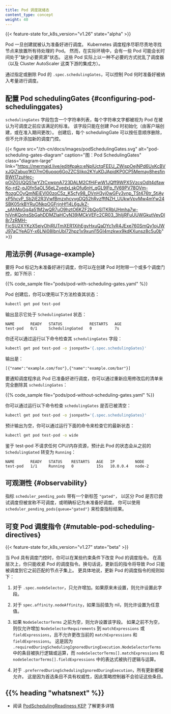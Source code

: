 ```yaml
---
title: Pod 调度就绪态
content_type: concept
weight: 40
---
```

<!--
title: Pod Scheduling Readiness
content_type: concept
weight: 40
-->

<!-- overview -->

{{< feature-state for_k8s_version="v1.26" state="alpha" >}}

<!--
Pods were considered ready for scheduling once created. Kubernetes scheduler
does its due diligence to find nodes to place all pending Pods. However, in a 
real-world case, some Pods may stay in a "miss-essential-resources" state for a long period.
These Pods actually churn the scheduler (and downstream integrators like Cluster AutoScaler)
in an unnecessary manner.

By specifying/removing a Pod's `.spec.schedulingGates`, you can control when a Pod is ready
to be considered for scheduling.
-->
Pod 一旦创建就被认为准备好进行调度。
Kubernetes 调度程序尽职尽责地寻找节点来放置所有待处理的 Pod。
然而，在实际环境中，会有一些 Pod 可能会长时间处于"缺少必要资源"状态。
这些 Pod 实际上以一种不必要的方式扰乱了调度器（以及 Cluster AutoScaler 这类下游的集成方）。

通过指定或删除 Pod 的 `.spec.schedulingGates`，可以控制 Pod 何时准备好被纳入考量进行调度。

<!-- body -->

<!--
## Configuring Pod schedulingGates

The `schedulingGates` field contains a list of strings, and each string literal is perceived as a
criteria that Pod should be satisfied before considered schedulable. This field can be initialized
only when a Pod is created (either by the client, or mutated during admission). After creation,
each schedulingGate can be removed in arbitrary order, but addition of a new scheduling gate is disallowed.
-->
## 配置 Pod schedulingGates  {#configuring-pod-schedulinggates}

`schedulingGates` 字段包含一个字符串列表，每个字符串文字都被视为 Pod 在被认为可调度之前应该满足的标准。
该字段只能在创建 Pod 时初始化（由客户端创建，或在准入期间更改）。
创建后，每个 schedulingGate 可以按任意顺序删除，但不允许添加新的调度门控。

{{< figure src="/zh-cn/docs/images/podSchedulingGates.svg" alt="pod-scheduling-gates-diagram" caption="<!--Figure. Pod SchedulingGates-->图：Pod SchedulingGates" class="diagram-large" link="https://mermaid.live/edit#pako:eNplUctqFEEU_ZWispOejNPd6UxKcBVxJQjZabuo1KO7mO6upqo6GoZZCSIikp2KYuKDJApidKP0CP5Memay8hesfinBWt17zuHec-pOIZGUQQS1wYZtCxwpnA723DALM2CfHiFwW1JQff9WPX5VzcsOdlt4dfawKo-rd2-qJ0fn5aOL56eLZyedxLskOfu6nH_qGL9lFp_fV69PV78OVm-ftozgCOyQmNEiEVl00zoC5z_K5cfy98_DVnH3yj0wGFy3vnp_TSt476tr_5tjAyxP5hcvP_Sb2jE2R3VwfBmzxhcvvgDQ52hRvzfftNZH_UUkwVpvMw4mYw24SBK05rkBYRuONkpOGFrjnHf14L6gJkZ-_sAhMpGq4a51M2wQR7uO9hztO6KZF2bQgSlTKRbUHmha7w-hiVnKQohsSbGahDDMZlaHCyN39jMCkVEFc2CR03_3hIjjRFuUUWGkutVevDl8r7zRMH-FicSU2XYKzX5eiyOhjRUTmXER1XihEgvHxuQaDYc1vR4JExe760SmQy1ojJWJ97aCYeAGY-x6LNj08IbnUbI72hpz1x9xunl15GI4mzkwx9kdKXunsz8c5u0b" >}}

<!--
## Usage example

To mark a Pod not-ready for scheduling, you can create it with one or more scheduling gates like this:
-->
## 用法示例  {#usage-example}

要将 Pod 标记为未准备好进行调度，你可以在创建 Pod 时附带一个或多个调度门控，如下所示：

{{% code_sample file="pods/pod-with-scheduling-gates.yaml" %}}

<!--
After the Pod's creation, you can check its state using:
-->
Pod 创建后，你可以使用以下方法检查其状态：

```bash
kubectl get pod test-pod
```

<!--
The output reveals it's in `SchedulingGated` state:
-->
输出显示它处于 `SchedulingGated` 状态：

```none
NAME       READY   STATUS            RESTARTS   AGE
test-pod   0/1     SchedulingGated   0          7s
```

<!--
You can also check its `schedulingGates` field by running:
-->
你还可以通过运行以下命令检查其 `schedulingGates` 字段：

```bash
kubectl get pod test-pod -o jsonpath='{.spec.schedulingGates}'
```

<!--
The output is:
-->
输出是：

```none
[{"name":"example.com/foo"},{"name":"example.com/bar"}]
```

<!--
To inform scheduler this Pod is ready for scheduling, you can remove its `schedulingGates` entirely
by re-applying a modified manifest:
-->
要通知调度程序此 Pod 已准备好进行调度，你可以通过重新应用修改后的清单来完全删除其 `schedulingGates`：

{{% code_sample file="pods/pod-without-scheduling-gates.yaml" %}}

<!--
You can check if the `schedulingGates` is cleared by running:
-->
你可以通过运行以下命令检查 `schedulingGates` 是否已被清空：

```bash
kubectl get pod test-pod -o jsonpath='{.spec.schedulingGates}'
```

<!--
The output is expected to be empty. And you can check its latest status by running:
-->
预计输出为空，你可以通过运行下面的命令来检查它的最新状态：

```bash
kubectl get pod test-pod -o wide
```

<!--
Given the test-pod doesn't request any CPU/memory resources, it's expected that this Pod's state get
transited from previous `SchedulingGated` to `Running`:
-->
鉴于 test-pod 不请求任何 CPU/内存资源，预计此 Pod 的状态会从之前的
`SchedulingGated` 转变为 `Running`：

```none
NAME       READY   STATUS    RESTARTS   AGE   IP         NODE  
test-pod   1/1     Running   0          15s   10.0.0.4   node-2
```

<!--
## Observability

The metric `scheduler_pending_pods` comes with a new label `"gated"` to distinguish whether a Pod
has been tried scheduling but claimed as unschedulable, or explicitly marked as not ready for
scheduling. You can use `scheduler_pending_pods{queue="gated"}` to check the metric result.
-->
## 可观测性  {#observability}

指标 `scheduler_pending_pods` 带有一个新标签 `"gated"`，
以区分 Pod 是否已尝试调度但被宣称不可调度，或明确标记为未准备好调度。
你可以使用 `scheduler_pending_pods{queue="gated"}` 来检查指标结果。

<!--
## Mutable Pod Scheduling Directives
-->
## 可变 Pod 调度指令    {#mutable-pod-scheduling-directives}

{{< feature-state for_k8s_version="v1.27" state="beta" >}}

<!--
You can mutate scheduling directives of Pods while they have scheduling gates, with certain constraints.
At a high level, you can only tighten the scheduling directives of a Pod. In other words, the updated 
directives would cause the Pods to only be able to be scheduled on a subset of the nodes that it would 
previously match. More concretely, the rules for updating a Pod's scheduling directives are as follows:
-->
当 Pod 具有调度门控时，你可以在某些约束条件下改变 Pod 的调度指令。
在高层次上，你只能收紧 Pod 的调度指令。换句话说，更新后的指令将导致
Pod 只能被调度到它之前匹配的节点子集上。
更具体地说，更新 Pod 的调度指令的规则如下：

<!--
1. For `.spec.nodeSelector`, only additions are allowed. If absent, it will be allowed to be set.

2. For `spec.affinity.nodeAffinity`, if nil, then setting anything is allowed.
-->
1. 对于 `.spec.nodeSelector`，只允许增加。如果原来未设置，则允许设置此字段。

2. 对于 `spec.affinity.nodeAffinity`，如果当前值为 nil，则允许设置为任意值。

<!--
3. If `NodeSelectorTerms` was empty, it will be allowed to be set.
   If not empty, then only additions of `NodeSelectorRequirements` to `matchExpressions`
   or `fieldExpressions` are allowed, and no changes to existing `matchExpressions`
   and `fieldExpressions` will be allowed. This is because the terms in
   `.requiredDuringSchedulingIgnoredDuringExecution.NodeSelectorTerms`, are ORed
   while the expressions in `nodeSelectorTerms[].matchExpressions` and 
   `nodeSelectorTerms[].fieldExpressions` are ANDed.
-->
3. 如果 `NodeSelectorTerms` 之前为空，则允许设置该字段。
   如果之前不为空，则仅允许增加 `NodeSelectorRequirements` 到 `matchExpressions`
   或 `fieldExpressions`，且不允许更改当前的 `matchExpressions` 和 `fieldExpressions`。
   这是因为 `.requiredDuringSchedulingIgnoredDuringExecution.NodeSelectorTerms`
   中的条目被执行逻辑或运算，而 `nodeSelectorTerms[].matchExpressions` 和
   `nodeSelectorTerms[].fieldExpressions` 中的表达式被执行逻辑与运算。

<!--
4. For `.preferredDuringSchedulingIgnoredDuringExecution`, all updates are allowed.
   This is because preferred terms are not authoritative, and so policy controllers
   don't validate those terms.
-->
4. 对于 `.preferredDuringSchedulingIgnoredDuringExecution`，所有更新都被允许。
   这是因为首选条目不具有权威性，因此策略控制器不会验证这些条目。

## {{% heading "whatsnext" %}}

<!--
* Read the [PodSchedulingReadiness KEP](https://github.com/kubernetes/enhancements/blob/master/keps/sig-scheduling/3521-pod-scheduling-readiness) for more details
-->
* 阅读 [PodSchedulingReadiness KEP](https://github.com/kubernetes/enhancements/blob/master/keps/sig-scheduling/3521-pod-scheduling-readiness)
  了解更多详情
